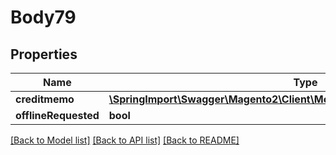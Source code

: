 # Body79

## Properties
Name | Type | Description | Notes
------------ | ------------- | ------------- | -------------
**creditmemo** | [**\SpringImport\Swagger\Magento2\Client\Model\SalesDataCreditmemoInterface**](SalesDataCreditmemoInterface.md) |  | 
**offlineRequested** | **bool** |  | [optional] 

[[Back to Model list]](../README.md#documentation-for-models) [[Back to API list]](../README.md#documentation-for-api-endpoints) [[Back to README]](../README.md)


